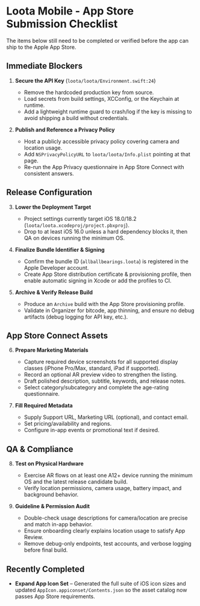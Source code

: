 # Loota Mobile - App Store Submission Checklist

The items below still need to be completed or verified before the app can ship to the Apple App Store.

## Immediate Blockers

1. **Secure the API Key** (`loota/loota/Environment.swift:24`)  
   - Remove the hardcoded production key from source.  
   - Load secrets from build settings, XCConfig, or the Keychain at runtime.  
   - Add a lightweight runtime guard to crash/log if the key is missing to avoid shipping a build without credentials.

2. **Publish and Reference a Privacy Policy**  
   - Host a publicly accessible privacy policy covering camera and location usage.  
   - Add `NSPrivacyPolicyURL` to `loota/loota/Info.plist` pointing at that page.  
   - Re-run the App Privacy questionnaire in App Store Connect with consistent answers.

## Release Configuration

3. **Lower the Deployment Target**  
   - Project settings currently target iOS 18.0/18.2 (`loota/loota.xcodeproj/project.pbxproj`).  
   - Drop to at least iOS 16.0 unless a hard dependency blocks it, then QA on devices running the minimum OS.

4. **Finalize Bundle Identifier & Signing**  
   - Confirm the bundle ID (`allballbearings.loota`) is registered in the Apple Developer account.  
   - Create App Store distribution certificate & provisioning profile, then enable automatic signing in Xcode or add the profiles to CI.

5. **Archive & Verify Release Build**  
   - Produce an `Archive` build with the App Store provisioning profile.  
   - Validate in Organizer for bitcode, app thinning, and ensure no debug artifacts (debug logging for API key, etc.).

## App Store Connect Assets

6. **Prepare Marketing Materials**  
   - Capture required device screenshots for all supported display classes (iPhone Pro/Max, standard, iPad if supported).  
   - Record an optional AR preview video to strengthen the listing.  
   - Draft polished description, subtitle, keywords, and release notes.  
   - Select category/subcategory and complete the age-rating questionnaire.

7. **Fill Required Metadata**  
   - Supply Support URL, Marketing URL (optional), and contact email.  
   - Set pricing/availability and regions.  
   - Configure in-app events or promotional text if desired.

## QA & Compliance

8. **Test on Physical Hardware**  
   - Exercise AR flows on at least one A12+ device running the minimum OS and the latest release candidate build.  
   - Verify location permissions, camera usage, battery impact, and background behavior.

9. **Guideline & Permission Audit**  
   - Double-check usage descriptions for camera/location are precise and match in-app behavior.  
   - Ensure onboarding clearly explains location usage to satisfy App Review.  
   - Remove debug-only endpoints, test accounts, and verbose logging before final build.

## Recently Completed

- **Expand App Icon Set** – Generated the full suite of iOS icon sizes and updated `AppIcon.appiconset/Contents.json` so the asset catalog now passes App Store requirements.  
